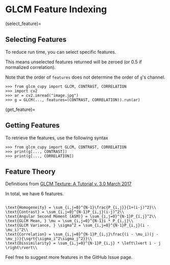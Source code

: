 # GLCM Feature Indexing

(select_feature)=

## Selecting Features

To reduce run time, you can select specific features.

This means unselected features returned will be zeroed (or 0.5 if normalized correlation).

Note that the order of ``features`` does not determine the order of ``g``'s channel.

```pycon
>>> from glcm_cupy import GLCM, CONTRAST, CORRELATION
>>> import cv2
>>> ar = cv2.imread("image.jpg")
>>> g = GLCM(..., features=(CONTRAST, CORRELATION)).run(ar)
```

(get_feature)=

## Getting Features

To retrieve the features, use the following syntax

```pycon
>>> from glcm_cupy import GLCM, CONTRAST, CORRELATION
>>> print(g[..., CONTRAST])
>>> print(g[..., CORRELATION])
```

## Feature Theory

Definitions from [GLCM Texture: A Tutorial v. 3.0 March 2017](https://prism.ucalgary.ca/handle/1880/51900) 

In total, we have 6 features.

```{math}

\text{Homogeneity} = \sum_{i,j=0}^{N-1}\frac{P_{i,j}}{1+(i-j)^2}\\
\text{Contrast} = \sum_{i,j=0}^{N-1}P_{i,j}(i-j)^2\\
\text{Angular Second Moment (ASM)} = \sum_{i,j=0}^{N-1}P_{i,j}^2\\
\text{GLCM Mean, } \mu = \sum_{i,j=0}^{N-1}i * P_{i,j}\\
\text{GLCM Variance, } \sigma^2 = \sum_{i,j=0}^{N-1}P_{i,j}(i - \mu_i)^2\\
\text{Correlation} = \sum_{i,j=0}^{N-1}P_{i,j}\frac{(i - \mu_i)(j - \mu_j)}{\sqrt{\sigma_i^2\sigma_j^2}}\\
\text{Dissimilarity} = \sum_{i,j=0}^{N-1}P_{i,j} * \left\lvert i - j \right\rvert\\
```

Feel free to suggest more features in the GitHub Issue page.
